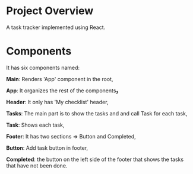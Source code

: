 # Project Overview

A task tracker implemented using React.

# Components

It has six components named:

**Main**: Renders 'App' component in the root,

**App**: It organizes the rest of the componentsو

**Header**: It only has 'My checklist' header,

**Tasks**: The main part is to show the tasks and and call Task for each task,

**Task**: Shows each task,

**Footer**: It has two sections => Button and Completed,

**Button**: Add task button in footer,

**Completed**: the button on the left side of the footer that shows the tasks that have not been done.
